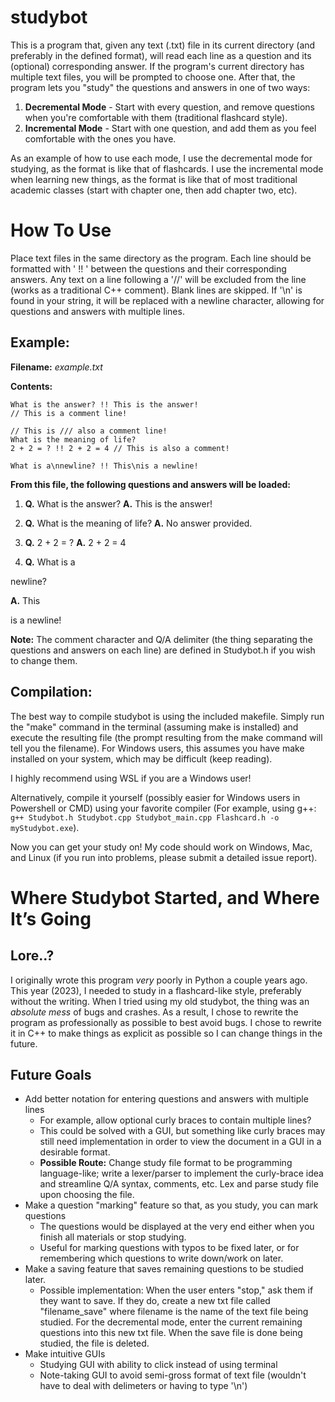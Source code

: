 # studybot
This is a program that, given any text (.txt) file in its current directory (and preferably in the defined format), will read each line as a question and its (optional) corresponding answer. If the program's current directory has multiple text files, you will be prompted to choose one. After that, the program lets you "study" the questions and answers in one of two ways:
1. **Decremental Mode** - Start with every question, and remove questions when you're comfortable with them (traditional flashcard style).
2. **Incremental Mode** - Start with one question, and add them as you feel comfortable with the ones you have.

As an example of how to use each mode, I use the decremental mode for studying, as the format is like that of flashcards. I use the incremental mode when learning new things, as the format is like that of most traditional academic classes (start with chapter one, then add chapter two, etc).

# How To Use
Place text files in the same directory as the program. Each line should be formatted with ' !! ' between the questions and their corresponding answers. Any text on a line following a '//' will be excluded from the line (works as a traditional C++ comment). Blank lines are skipped. If '\n' is found in your string, it will be replaced with a newline character, allowing for questions and answers with multiple lines.

## Example:
**Filename:** *example.txt*

**Contents:**
```
What is the answer? !! This is the answer!
// This is a comment line!

// This is /// also a comment line!
What is the meaning of life? 
2 + 2 = ? !! 2 + 2 = 4 // This is also a comment!

What is a\nnewline? !! This\nis a newline!
```
**From this file, the following questions and answers will be loaded:**

1. **Q.** What is the answer? **A.** This is the answer!

2. **Q.** What is the meaning of life? **A.** No answer provided.

3. **Q.** 2 + 2 = ? **A.** 2 + 2 = 4

4. **Q.** What is a

newline?

**A.** This

is a newline!

**Note:** The comment character and Q/A delimiter (the thing separating the questions and answers on each line) are defined in Studybot.h if you wish to change them.

## Compilation:
The best way to compile studybot is using the included makefile. Simply run the "make" command in the terminal (assuming make is installed) and execute the resulting file (the prompt resulting from the make command will tell you the filename). For Windows users, this assumes you have make installed on your system, which may be difficult (keep reading).

I highly recommend using WSL if you are a Windows user!

Alternatively, compile it yourself (possibly easier for Windows users in Powershell or CMD) using your favorite compiler (For example, using g++: ```g++ Studybot.h Studybot.cpp Studybot_main.cpp Flashcard.h -o myStudybot.exe```).

Now you can get your study on! My code should work on Windows, Mac, and Linux (if you run into problems, please submit a detailed issue report).

# Where Studybot Started, and Where It’s Going

## Lore..?
I originally wrote this program *very* poorly in Python a couple years ago. This year (2023), I needed to study in a flashcard-like style, preferably without the writing. When I tried using my old studybot, the thing was an *absolute mess* of bugs and crashes. As a result, I chose to rewrite the program as professionally as possible to best avoid bugs. I chose to rewrite it in C++ to make things as explicit as possible so I can change things in the future.

## Future Goals
* Add better notation for entering questions and answers with multiple lines
  * For example, allow optional curly braces to contain multiple lines?
  * This could be solved with a GUI, but something like curly braces may still need implementation in order to view the document in a GUI in a desirable format.
  * **Possible Route:** Change study file format to be programming language-like; write a lexer/parser to implement the curly-brace idea and streamline Q/A syntax, comments, etc. Lex and parse study file upon choosing the file.
* Make a question "marking" feature so that, as you study, you can mark questions
  * The questions would be displayed at the very end either when you finish all materials or stop studying. 
  * Useful for marking questions with typos to be fixed later, or for remembering which questions to write down/work on later.
* Make a saving feature that saves remaining questions to be studied later.
  * Possible implementation: When the user enters "stop," ask them if they want to save. If they do, create a new txt file called "filename_save" where filename is the name of the text file being studied. For the decremental mode, enter the current remaining questions into this new txt file. When the save file is done being studied, the file is deleted.
* Make intuitive GUIs
  * Studying GUI with ability to click instead of using terminal
  * Note-taking GUI to avoid semi-gross format of text file (wouldn't have to deal with delimeters or having to type '\n')
